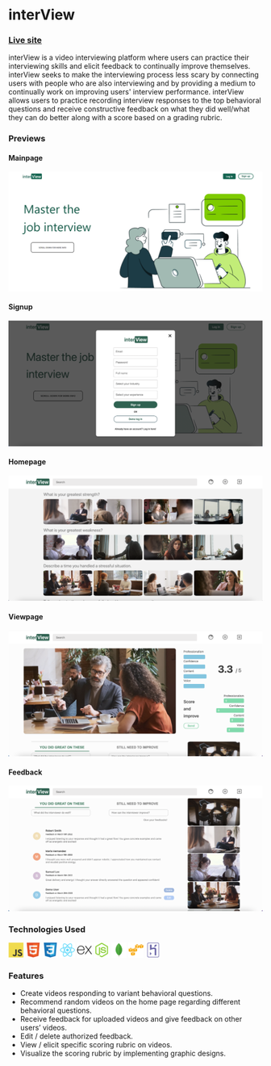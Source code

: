# interView
### [Live site](https://interview-mern.herokuapp.com/#/)
interView is a video interviewing platform where users can practice their interviewing skills and elicit feedback to continually improve themselves. interView seeks to make the interviewing process less scary by connecting users with people who are also interviewing and by providing a medium to continually work on improving users' interview performance. interView allows users to practice recording interview responses to the top behavioral questions and receive constructive feedback on what they did well/what they can do better along with a score based on a grading rubric.
### Previews

#### Mainpage  
<img src="https://github.com/hwkcode/interView/blob/main/frontend/public/interViewlink.png"/>

#### Signup
<img src="https://github.com/hwkcode/interView/blob/main/frontend/public/Signup.png"/>

#### Homepage
<img src="https://github.com/hwkcode/interView/blob/main/frontend/public/Home.png"/>

#### Viewpage
<img src="https://github.com/hwkcode/interView/blob/main/frontend/public/View.png"/>

#### Feedback
<img src="https://github.com/hwkcode/interView/blob/main/frontend/public/Feedback.png"/>

### Technologies Used
<img height="30" src="https://raw.githubusercontent.com/devicons/devicon/master/icons/javascript/javascript-original.svg" alt="javascript">
<code><img height="30" src="https://github.com/devicons/devicon/blob/master/icons/html5/html5-original.svg" alt="html5"></code>
<code><img height="30" src="https://raw.githubusercontent.com/devicons/devicon/master/icons/css3/css3-original.svg" alt="css3"></code>
<code><img height="30" src="https://raw.githubusercontent.com/devicons/devicon/master/icons/react/react-original.svg" alt="react.js"></code>
<code><img height="30" src="https://raw.githubusercontent.com/devicons/devicon/master/icons/express/express-original.svg" alt="express.js"></code>
<code><img height="30" src="https://raw.githubusercontent.com/devicons/devicon/master/icons/nodejs/nodejs-original.svg" alt="node.js"></code>
<code><img height="30" src="https://github.com/devicons/devicon/blob/master/icons/mongodb/mongodb-original.svg" alt="mongodb"></code>
<code><img height="30" src="https://raw.githubusercontent.com/devicons/devicon/master/icons/amazonwebservices/amazonwebservices-original.svg" alt="aws s3"></code>
<code><img height="30" src="https://raw.githubusercontent.com/devicons/devicon/master/icons/heroku/heroku-original.svg" alt="heroku"></code>

### Features
- Create videos responding to variant behavioral questions. 
- Recommend random videos on the home page regarding different behavioral questions.
- Receive feedback for uploaded videos and give feedback on other users’ videos. 
- Edit / delete authorized feedback.
- View / elicit specific scoring rubric on videos. 
- Visualize the scoring rubric by implementing graphic designs.



